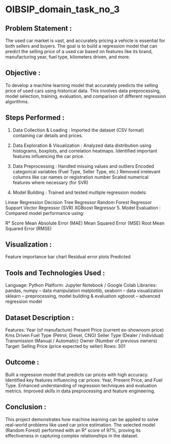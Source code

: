 # OIBSIP_domain_task_no_3
## Problem Statement :
The used car market is vast, and accurately pricing a vehicle is essential for both sellers and buyers. The goal is to build a regression model that can predict the selling price of a used car based on features like its brand, manufacturing year, fuel type, kilometers driven, and more.

## Objective :
To develop a machine learning model that accurately predicts the selling price of used cars using historical data. This involves data preprocessing, model selection, training, evaluation, and comparison of different regression algorithms.

## Steps Performed :
1. Data Collection & Loading :
Imported the dataset (CSV format) containing car details and prices.

2. Data Exploration & Visualization :
Analyzed data distribution using histograms, boxplots, and correlation heatmaps.
Identified important features influencing the car price.
3. Data Preprocessing :
Handled missing values and outliers
Encoded categorical variables (Fuel Type, Seller Type, etc.)
Removed irrelevant columns like car names or registration number
Scaled numerical features where necessary (for SVR)
4. Model Building :
Trained and tested multiple regression models:

Linear Regression
Decision Tree Regressor
Random Forest Regressor
Support Vector Regressor (SVR)
XGBoost Regressor
5. Model Evaluation :
Compared model performance using:

R² Score
Mean Absolute Error (MAE)
Mean Squared Error (MSE)
Root Mean Squared Error (RMSE)

## Visualization :
Feature importance bar chart
Residual error plots
Predicted

## Tools and Technologies Used :
Language: Python
Platform: Jupyter Notebook / Google Colab
Libraries:
pandas, numpy – data manipulation
matplotlib, seaborn – data visualization
sklearn – preprocessing, model building & evaluation
xgboost – advanced regression model

## Dataset Description :
Features:
Year (of manufacture)
Present Price (current ex-showroom price)
Kms Driven
Fuel Type (Petrol, Diesel, CNG)
Seller Type (Dealer / Individual)
Transmission (Manual / Automatic)
Owner (Number of previous owners)
Target:
Selling Price (price expected by seller)
Rows: 301

## Outcome :
Built a regression model that predicts car prices with high accuracy.
Identified key features influencing car prices: Year, Present Price, and Fuel Type.
Enhanced understanding of regression techniques and evaluation metrics.
Improved skills in data preprocessing and feature engineering.

## Conclusion :
This project demonstrates how machine learning can be applied to solve real-world problems like used car price estimation. The selected model (Random Forest) performed with an R² score of 97%, proving its effectiveness in capturing complex relationships in the dataset.
